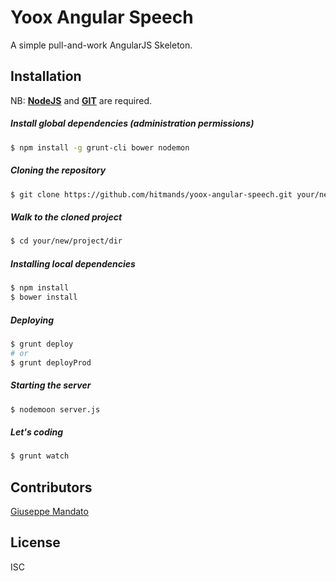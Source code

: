 # Yoox Angular Speech
A simple pull-and-work AngularJS Skeleton.


## Installation
NB: [**NodeJS**](https://nodejs.org/en/) and [**GIT**](https://git-scm.com/) are required.

##### Install global dependencies (*administration permissions*)
```bash
$ npm install -g grunt-cli bower nodemon
```

##### Cloning the repository
```bash
$ git clone https://github.com/hitmands/yoox-angular-speech.git your/new/project/dir
```

##### Walk to the cloned project
```bash
$ cd your/new/project/dir
```

##### Installing local dependencies
```bash
$ npm install
$ bower install
```

##### Deploying
```bash
$ grunt deploy
# or
$ grunt deployProd
```

##### Starting the server
```bash
$ nodemoon server.js
```

##### Let's coding
```bash
$ grunt watch
```

## Contributors
[Giuseppe Mandato](http://github.com/hitmands)

## License
ISC
